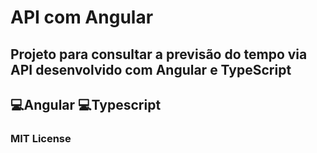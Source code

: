 # API com Angular

## Projeto para consultar a previsão do tempo via API desenvolvido com Angular e TypeScript

## 💻️Angular 💻️Typescript

### MIT License
